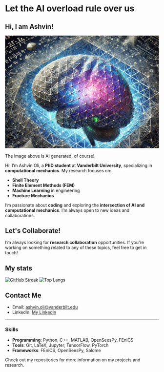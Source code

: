 # Let the AI overload rule over us

## Hi, I am Ashvin!
<img src="depiction.png" alt="My big brain!" />

The image above is AI generated, of course!

Hi! I’m Ashvin Oli, a **PhD student** at **Vanderbilt University**, specializing in **computational mechanics**. My research focuses on:

- **Shell Theory**
- **Finite Element Methods (FEM)**
- **Machine Learning** in engineering
- **Fracture Mechanics**

I’m passionate about **coding** and exploring the **intersection of AI and computational mechanics**. I’m always open to new ideas and collaborations.


## Let's Collaborate!
I’m always looking for **research collaboration** opportunities. If you're working on something related to any of these topics, feel free to get in touch!

## My stats

[![GitHub Streak](https://streak-stats.demolab.com?user=ashvinoli&theme=tokyonight)](https://git.io/streak-stats)
![Top Langs](https://github-readme-stats.vercel.app/api/top-langs/?username=ashvinoli&layout=compact&theme=midnight-purple&langs_count=8&hide=TeX,HTML,Javascript)

## Contact Me
- Email: ashvin.oli@vanderbilt.edu
- LinkedIn: [My Linkedin](https://www.linkedin.com/in/ashvin-oli-55aa75184/)

---

### Skills
- **Programming**: Python, C++, MATLAB, OpenSeesPy, FEniCS
- **Tools**: Git, LaTeX, Jupyter, TensorFlow, PyTorch
- **Frameworks**: FEniCS, OpenSeesPy, Salome

Check out my repositories for more information on my projects and research.
